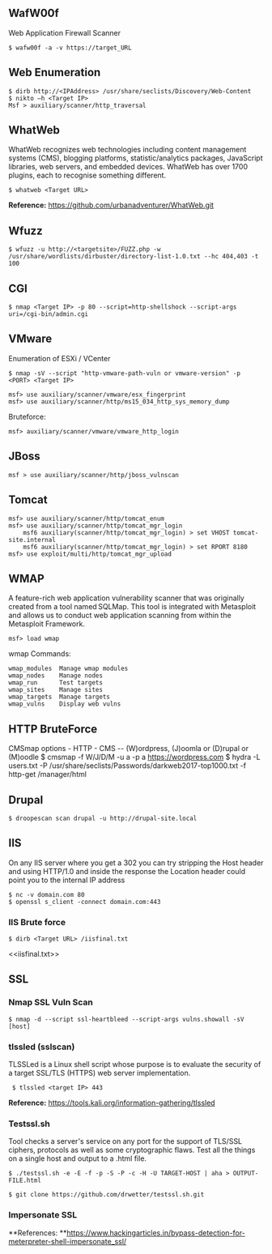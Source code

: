 ## WafW00f 
Web Application Firewall Scanner

    $ wafw00f -a -v https://target_URL 

## Web Enumeration 

    $ dirb http://<IPAddress> /usr/share/seclists/Discovery/Web-Content
    $ nikto –h <Target IP>
    Msf > auxiliary/scanner/http_traversal

## WhatWeb 
WhatWeb recognizes web technologies including content management systems (CMS), blogging platforms, statistic/analytics packages, JavaScript libraries, web servers, and embedded devices. WhatWeb has over 1700 plugins, each to recognise something different.  

    $ whatweb <Target URL>

**Reference:** https://github.com/urbanadventurer/WhatWeb.git 

## Wfuzz 

    $ wfuzz -u http://<targetsite>/FUZZ.php -w /usr/share/wordlists/dirbuster/directory-list-1.0.txt --hc 404,403 -t 100

## CGI 

    $ nmap <Target IP> -p 80 --script=http-shellshock --script-args uri=/cgi-bin/admin.cgi

## VMware 
Enumeration of ESXi / VCenter
    
    $ nmap -sV --script "http-vmware-path-vuln or vmware-version" -p <PORT> <Target IP> 

    msf> use auxiliary/scanner/vmware/esx_fingerprint
    msf> use auxiliary/scanner/http/ms15_034_http_sys_memory_dump

Bruteforce:

    msf> auxiliary/scanner/vmware/vmware_http_login

## JBoss 

    msf > use auxiliary/scanner/http/jboss_vulnscan 

## Tomcat 

    msf> use auxiliary/scanner/http/tomcat_enum
    msf> use auxiliary/scanner/http/tomcat_mgr_login
        msf6 auxiliary(scanner/http/tomcat_mgr_login) > set VHOST tomcat-site.internal
        msf6 auxiliary(scanner/http/tomcat_mgr_login) > set RPORT 8180
    msf> use exploit/multi/http/tomcat_mgr_upload 

## WMAP 
A feature-rich web application vulnerability scanner that was originally created from a tool named SQLMap. This tool is integrated with Metasploit and allows us to conduct web application scanning from within the Metasploit Framework.
    
    msf> load wmap
wmap Commands:

    wmap_modules  Manage wmap modules
    wmap_nodes    Manage nodes
    wmap_run      Test targets
    wmap_sites    Manage sites
    wmap_targets  Manage targets
    wmap_vulns    Display web vulns

## HTTP BruteForce 
CMSmap options - HTTP - CMS -- (W)ordpress, (J)oomla or (D)rupal or (M)oodle
    $ cmsmap -f W/J/D/M -u a -p a https://wordpress.com
    $ hydra -L users.txt -P /usr/share/seclists/Passwords/darkweb2017-top1000.txt -f <Target IP> http-get /manager/html

## Drupal 

    $ droopescan scan drupal -u http://drupal-site.local 

## IIS 
On any IIS server where you get a 302 you can try stripping the Host header and using HTTP/1.0 and inside the response the Location header could point you to the internal IP address 

    $ nc -v domain.com 80
    $ openssl s_client -connect domain.com:443 

### IIS Brute force 

    $ dirb <Target URL> /iisfinal.txt 
<<iisfinal.txt>>

## SSL
### Nmap SSL Vuln Scan

    $ nmap -d --script ssl-heartbleed --script-args vulns.showall -sV [host]

### tlssled (sslscan) 
TLSSLed is a Linux shell script whose purpose is to evaluate the security of a target SSL/TLS (HTTPS) web server implementation.

     $ tlssled <target IP> 443  

**Reference:** https://tools.kali.org/information-gathering/tlssled 

### Testssl.sh 
Tool checks a server's service on any port for the support of TLS/SSL ciphers, protocols as well as some cryptographic flaws. 
Test all the things on a single host and output to a .html file.

    $ ./testssl.sh -e -E -f -p -S -P -c -H -U TARGET-HOST | aha > OUTPUT-FILE.html

    $ git clone https://github.com/drwetter/testssl.sh.git 

### Impersonate SSL
**References: **https://www.hackingarticles.in/bypass-detection-for-meterpreter-shell-impersonate_ssl/ 
